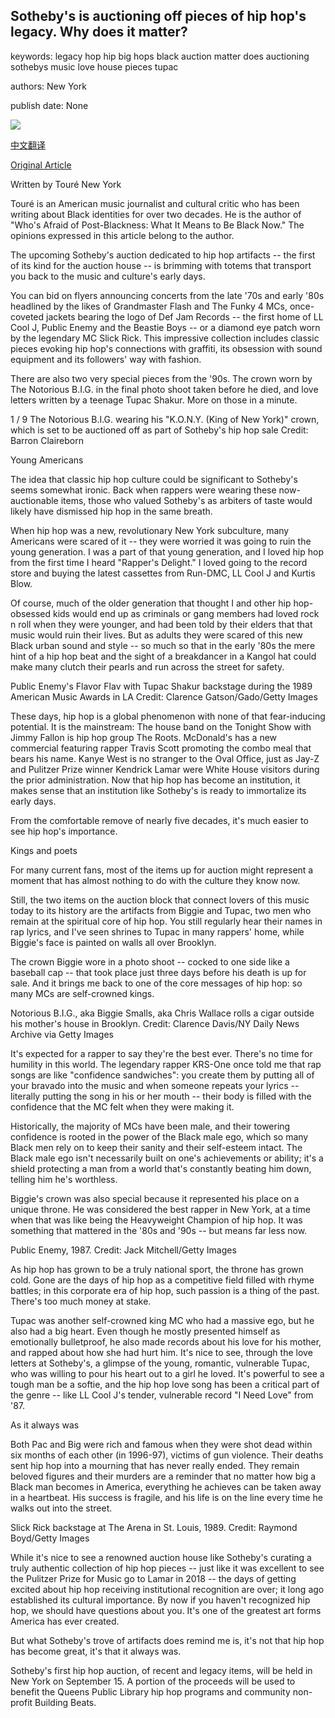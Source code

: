 ## Sotheby's is auctioning off pieces of hip hop's legacy. Why does it matter?

keywords: legacy hop hip big hops black auction matter does auctioning sothebys music love house pieces tupac

authors: New York

publish date: None

![](https://cdn.cnn.com/cnnnext/dam/assets/200911113630-02-sothebys-hip-hop-auction-super-tease.jpg)

[中文翻译](Sotheby%27s%20is%20auctioning%20off%20pieces%20of%20hip%20hop%27s%20legacy.%20Why%20does%20it%20matter%3F_zh.md)

[Original Article](https://edition.cnn.com/style/article/sothebys-hip-hop-auction-tupac-shakur-notorious-big/index.html)

Written by Touré New York

Touré is an American music journalist and cultural critic who has been writing about Black identities for over two decades. He is the author of "Who's Afraid of Post-Blackness: What It Means to Be Black Now." The opinions expressed in this article belong to the author.

The upcoming Sotheby's auction dedicated to hip hop artifacts -- the first of its kind for the auction house -- is brimming with totems that transport you back to the music and culture's early days.

You can bid on flyers announcing concerts from the late '70s and early '80s headlined by the likes of Grandmaster Flash and The Funky 4 MCs, once-coveted jackets bearing the logo of Def Jam Records -- the first home of LL Cool J, Public Enemy and the Beastie Boys -- or a diamond eye patch worn by the legendary MC Slick Rick. This impressive collection includes classic pieces evoking hip hop's connections with graffiti, its obsession with sound equipment and its followers' way with fashion.

There are also two very special pieces from the '90s. The crown worn by The Notorious B.I.G. in the final photo shoot taken before he died, and love letters written by a teenage Tupac Shakur. More on those in a minute.

















1 / 9 The Notorious B.I.G. wearing his "K.O.N.Y. (King of New York)" crown, which is set to be auctioned off as part of Sotheby's hip hop sale Credit: Barron Claireborn

Young Americans

The idea that classic hip hop culture could be significant to Sotheby's seems somewhat ironic. Back when rappers were wearing these now-auctionable items, those who valued Sotheby's as arbiters of taste would likely have dismissed hip hop in the same breath.

When hip hop was a new, revolutionary New York subculture, many Americans were scared of it -- they were worried it was going to ruin the young generation. I was a part of that young generation, and I loved hip hop from the first time I heard "Rapper's Delight." I loved going to the record store and buying the latest cassettes from Run-DMC, LL Cool J and Kurtis Blow.

Of course, much of the older generation that thought I and other hip hop-obsessed kids would end up as criminals or gang members had loved rock n roll when they were younger, and had been told by their elders that that music would ruin their lives. But as adults they were scared of this new Black urban sound and style -- so much so that in the early '80s the mere hint of a hip hop beat and the sight of a breakdancer in a Kangol hat could make many clutch their pearls and run across the street for safety.

Public Enemy's Flavor Flav with Tupac Shakur backstage during the 1989 American Music Awards in LA Credit: Clarence Gatson/Gado/Getty Images

These days, hip hop is a global phenomenon with none of that fear-inducing potential. It is the mainstream: The house band on the Tonight Show with Jimmy Fallon is hip hop group The Roots. McDonald's has a new commercial featuring rapper Travis Scott promoting the combo meal that bears his name. Kanye West is no stranger to the Oval Office, just as Jay-Z and Pulitzer Prize winner Kendrick Lamar were White House visitors during the prior administration. Now that hip hop has become an institution, it makes sense that an institution like Sotheby's is ready to immortalize its early days.

From the comfortable remove of nearly five decades, it's much easier to see hip hop's importance.

Kings and poets

For many current fans, most of the items up for auction might represent a moment that has almost nothing to do with the culture they know now.

Still, the two items on the auction block that connect lovers of this music today to its history are the artifacts from Biggie and Tupac, two men who remain at the spiritual core of hip hop. You still regularly hear their names in rap lyrics, and I've seen shrines to Tupac in many rappers' home, while Biggie's face is painted on walls all over Brooklyn.

The crown Biggie wore in a photo shoot -- cocked to one side like a baseball cap -- that took place just three days before his death is up for sale. And it brings me back to one of the core messages of hip hop: so many MCs are self-crowned kings.

Notorious B.I.G., aka Biggie Smalls, aka Chris Wallace rolls a cigar outside his mother's house in Brooklyn. Credit: Clarence Davis/NY Daily News Archive via Getty Images

It's expected for a rapper to say they're the best ever. There's no time for humility in this world. The legendary rapper KRS-One once told me that rap songs are like "confidence sandwiches": you create them by putting all of your bravado into the music and when someone repeats your lyrics -- literally putting the song in his or her mouth -- their body is filled with the confidence that the MC felt when they were making it.

Historically, the majority of MCs have been male, and their towering confidence is rooted in the power of the Black male ego, which so many Black men rely on to keep their sanity and their self-esteem intact. The Black male ego isn't necessarily built on one's achievements or ability; it's a shield protecting a man from a world that's constantly beating him down, telling him he's worthless.

Biggie's crown was also special because it represented his place on a unique throne. He was considered the best rapper in New York, at a time when that was like being the Heavyweight Champion of hip hop. It was something that mattered in the '80s and '90s -- but means far less now.

Public Enemy, 1987. Credit: Jack Mitchell/Getty Images

As hip hop has grown to be a truly national sport, the throne has grown cold. Gone are the days of hip hop as a competitive field filled with rhyme battles; in this corporate era of hip hop, such passion is a thing of the past. There's too much money at stake.

Tupac was another self-crowned king MC who had a massive ego, but he also had a big heart. Even though he mostly presented himself as emotionally bulletproof, he also made records about his love for his mother, and rapped about how she had hurt him. It's nice to see, through the love letters at Sotheby's, a glimpse of the young, romantic, vulnerable Tupac, who was willing to pour his heart out to a girl he loved. It's powerful to see a tough man be a softie, and the hip hop love song has been a critical part of the genre -- like LL Cool J's tender, vulnerable record "I Need Love" from '87.

As it always was

Both Pac and Big were rich and famous when they were shot dead within six months of each other (in 1996-97), victims of gun violence. Their deaths sent hip hop into a mourning that has never really ended. They remain beloved figures and their murders are a reminder that no matter how big a Black man becomes in America, everything he achieves can be taken away in a heartbeat. His success is fragile, and his life is on the line every time he walks out into the street.

Slick Rick backstage at The Arena in St. Louis, 1989. Credit: Raymond Boyd/Getty Images

While it's nice to see a renowned auction house like Sotheby's curating a truly authentic collection of hip hop pieces -- just like it was excellent to see the Pulitzer Prize for Music go to Lamar in 2018 -- the days of getting excited about hip hop receiving institutional recognition are over; it long ago established its cultural importance. By now if you haven't recognized hip hop, we should have questions about you. It's one of the greatest art forms America has ever created.

But what Sotheby's trove of artifacts does remind me is, it's not that hip hop has become great, it's that it always was.

Sotheby's first hip hop auction, of recent and legacy items, will be held in New York on September 15. A portion of the proceeds will be used to benefit the Queens Public Library hip hop programs and community non-profit Building Beats.